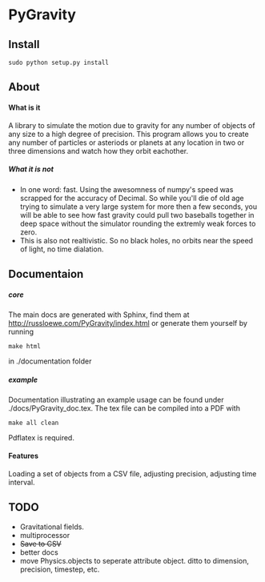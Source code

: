 # PyGravity
## Install


    sudo python setup.py install

## About
#### What is it
A library to simulate the motion due to gravity for any number of objects of any size to a high degree of precision. This program allows you to create any number of particles or asteriods or planets at any location in two or three dimensions and watch how they orbit eachother. 
##### What it is not

-  In one word: fast. Using the awesomness of numpy's speed was scrapped for the accuracy of Decimal. So while you'll die of old age trying to simulate a very large system for more then a few seconds, you will be able to see how fast gravity could pull two baseballs together in deep space without the simulator rounding the extremly weak forces to zero.
-  This is also not realtivistic. So no black holes, no orbits near the speed of light, no time dialation. 

## Documentaion
##### core 
The main docs are generated with Sphinx, find them at http://russloewe.com/PyGravity/index.html or generate
them yourself by running 
    
    make html
    
in ./documentation folder

##### example
Documentation illustrating an example usage can be found under ./docs/PyGravity_doc.tex. The 
tex file can be compiled into a PDF with 

    make all clean

Pdflatex is required.

#### Features
Loading a set of objects from a CSV file, adjusting precision, adjusting time interval.

## TODO
- Gravitational fields. 
- multiprocessor
- ~~Save to CSV~~
- better docs
- move Physics.objects to seperate attribute object. ditto to dimension, precision, timestep, etc.


